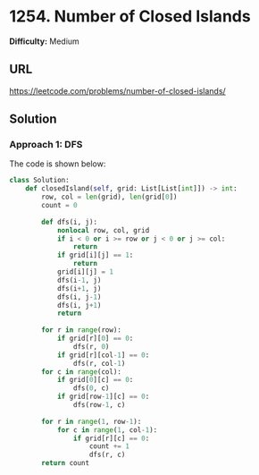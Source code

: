 # 1254. Number of Closed Islands
**Difficulty:** Medium

## URL

https://leetcode.com/problems/number-of-closed-islands/

## Solution

### Approach 1: DFS

The code is shown below:

```python
class Solution:
    def closedIsland(self, grid: List[List[int]]) -> int:
        row, col = len(grid), len(grid[0])
        count = 0
        
        def dfs(i, j):
            nonlocal row, col, grid
            if i < 0 or i >= row or j < 0 or j >= col:
                return
            if grid[i][j] == 1:
                return
            grid[i][j] = 1
            dfs(i-1, j)
            dfs(i+1, j)
            dfs(i, j-1)
            dfs(i, j+1)
            return
        
        for r in range(row):
            if grid[r][0] == 0:
                dfs(r, 0)
            if grid[r][col-1] == 0:
                dfs(r, col-1)
        for c in range(col):
            if grid[0][c] == 0:
                dfs(0, c)
            if grid[row-1][c] == 0:
                dfs(row-1, c)
                
        for r in range(1, row-1):
            for c in range(1, col-1):
                if grid[r][c] == 0:
                    count += 1
                    dfs(r, c)
        return count
```

